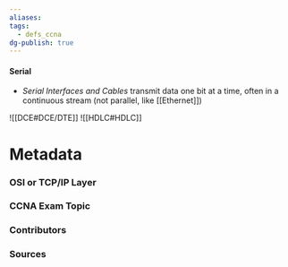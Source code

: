 ```yaml
---
aliases: 
tags:
  - defs_ccna
dg-publish: true
---
```

#### Serial
- *Serial Interfaces and Cables* transmit data one bit at a time, often in a continuous stream (not parallel, like [[Ethernet]])

![[DCE#DCE/DTE]]
![[HDLC#HDLC]]


# Metadata
### OSI or TCP/IP Layer

### CCNA Exam Topic

### Contributors

### Sources
